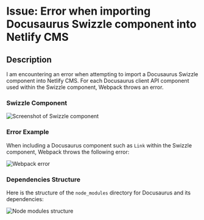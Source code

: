# Issue: Error when importing Docusaurus Swizzle component into Netlify CMS

## Description

I am encountering an error when attempting to import a Docusaurus Swizzle component into Netlify CMS. For each Docusaurus client API component used within the Swizzle component, Webpack throws an error.

### Swizzle Component

![Screenshot of Swizzle component](<Screenshot 2024-02-08 at 11.01.57-1.png>)

### Error Example

When including a Docusaurus component such as `Link` within the Swizzle component, Webpack throws the following error:

![Webpack error](<Screenshot 2024-02-08 at 11.00.00-1.png>)

### Dependencies Structure

Here is the structure of the `node_modules` directory for Docusaurus and its dependencies:

![Node modules structure](<Screenshot 2024-02-08 at 11.06.26-1.png>)
